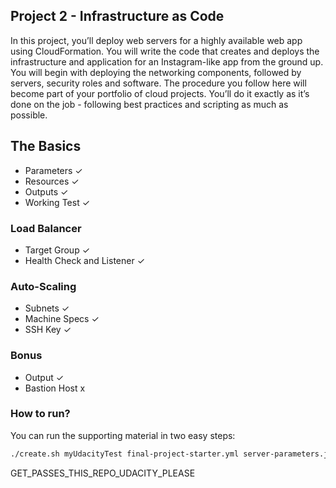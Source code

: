 ## Project 2 - Infrastructure as Code
In this project, you’ll deploy web servers for a highly available web app using CloudFormation. You will write the code that creates and deploys the infrastructure and application for an Instagram-like app from the ground up. You will begin with deploying the networking components, followed by servers, security roles and software. The procedure you follow here will become part of your portfolio of cloud projects. You’ll do it exactly as it’s done on the job - following best practices and scripting as much as possible.

## The Basics
- Parameters ✓
- Resources ✓
- Outputs ✓
- Working Test ✓

### Load Balancer
- Target Group ✓
- Health Check and Listener ✓

### Auto-Scaling
- Subnets ✓
- Machine Specs ✓
- SSH Key ✓

### Bonus
- Output ✓
- Bastion Host x


### How to run?
You can run the supporting material in two easy steps:
```bash
./create.sh myUdacityTest final-project-starter.yml server-parameters.json
```

GET_PASSES_THIS_REPO_UDACITY_PLEASE